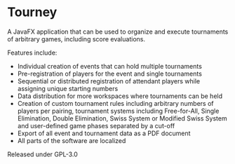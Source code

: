 # Tourney
A JavaFX application that can be used to organize and execute tournaments of arbitrary games, including score evaluations.

Features include:
- Individual creation of events that can hold multiple tournaments
- Pre-registration of players for the event and single tournaments
- Sequential or distributed registration of attendant players while assigning unique starting numbers
- Data distribution for more workspaces where tournaments can be held
- Creation of custom tournament rules including arbitrary numbers of players per pairing, tournament systems including Free-for-All, Single Elimination, Double Elimination, Swiss System or Modified Swiss System and user-defined game phases separated by a cut-off
- Export of all event and tournament data as a PDF document
- All parts of the software are localized

Released under GPL-3.0
